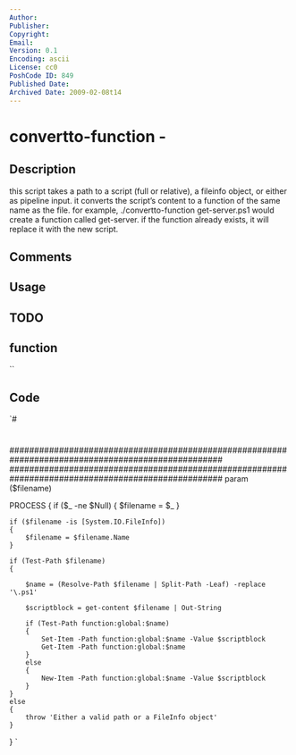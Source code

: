 ```yaml
---
Author: 
Publisher: 
Copyright: 
Email: 
Version: 0.1
Encoding: ascii
License: cc0
PoshCode ID: 849
Published Date: 
Archived Date: 2009-02-08t14
---
```


# convertto-function - 

## Description

this script takes a path to a script (full or relative), a fileinfo object, or either as pipeline input.  it converts the script’s content to a function of the same name as the file.  for example, ./convertto-function get-server.ps1 would create a function called get-server.  if the function already exists, it will replace it with the new script.

## Comments



## Usage



## TODO



## function

``

## Code

`#
 #
 ###################################################################################################
 ###################################################################################################
 param ($filename)
 
 PROCESS
 {
 	if ($_ -ne $Null)
 	{
 		$filename = $_
 	}
 	
 	if ($filename -is [System.IO.FileInfo])
 	{
 		$filename = $filename.Name
 	}
 	
 	if (Test-Path $filename) 
 	{	
 		
 		$name = (Resolve-Path $filename | Split-Path -Leaf) -replace '\.ps1'	
 		
 		$scriptblock = get-content $filename | Out-String
 		
 		if (Test-Path function:global:$name)
 		{
 			Set-Item -Path function:global:$name -Value $scriptblock 
 			Get-Item -Path function:global:$name
 		}
 		else
 		{
 			New-Item -Path function:global:$name -Value $scriptblock
 		}
 	}
 	else 
 	{
 		throw 'Either a valid path or a FileInfo object'
 	}
 }
`

